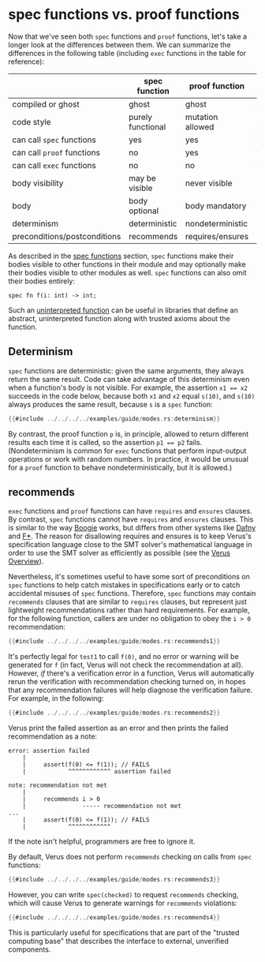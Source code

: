 # spec functions vs. proof functions

Now that we've seen both `spec` functions and `proof` functions,
let's take a longer look at the differences between them.
We can summarize the differences in the following table
(including `exec` functions in the table for reference):

|                              | spec function     | proof function   | exec function    |
|------------------------------|-------------------|------------------|------------------|
| compiled or ghost            | ghost             | ghost            | compiled         |
| code style                   | purely functional | mutation allowed | mutation allowed |
| can call `spec` functions    | yes               | yes              | yes              |
| can call `proof` functions   | no                | yes              | yes              |
| can call `exec` functions    | no                | no               | yes              |
| body visibility              | may be visible    | never visible    | never visible    |
| body                         | body optional     | body mandatory   | body mandatory   |
| determinism                  | deterministic     | nondeterministic | nondeterministic |
| preconditions/postconditions | recommends        | requires/ensures | requires/ensures |

As described in the [spec functions](spec_functions.md) section,
`spec` functions make their bodies visible to other functions in their module
and may optionally make their bodies visible to other modules as well.
`spec` functions can also omit their bodies entirely:

```
spec fn f(i: int) -> int;
```

Such an [uninterpreted function](https://microsoft.github.io/z3guide/docs/logic/Uninterpreted-functions-and-constants)
can be useful in libraries that define an abstract, uninterpreted function along with trusted axioms
about the function.

## Determinism

`spec` functions are deterministic:
given the same arguments, they always return the same result.
Code can take advantage of this determinism even when a function's body
is not visible.
For example, the assertion `x1 == x2` succeeds in the code below,
because both `x1` and `x2` equal `s(10)`,
and `s(10)` always produces the same result, because `s` is a `spec` function:

```rust
{{#include ../../../../examples/guide/modes.rs:determinism}}
```

By contrast, the proof function `p` is, in principle,
allowed to return different results each time it is called,
so the assertion `p1 == p2` fails.
(Nondeterminism is common for `exec` functions
that perform input-output operations or work with random numbers.
In practice, it would be unusual for a `proof` function to behave nondeterministically,
but it is allowed.)

## recommends

`exec` functions and `proof` functions can have `requires` and `ensures` clauses.
By contrast, `spec` functions cannot have `requires` and `ensures` clauses.
This is similar to the way [Boogie](https://github.com/boogie-org/boogie) works,
but differs from other systems like [Dafny](https://github.com/dafny-lang/dafny)
and [F*](https://github.com/FStarLang/FStar).
The reason for disallowing requires and ensures is to keep Verus's specification language
close to the SMT solver's mathematical language in order to use the SMT solver as efficiently
as possible (see the [Verus Overview](overview.md)).

Nevertheless, it's sometimes useful to have some sort of preconditions on `spec` functions
to help catch mistakes in specifications early or to catch accidental misuses of `spec` functions.
Therefore, `spec` functions may contain `recommends` clauses
that are similar to `requires` clauses,
but represent just lightweight recommendations rather than hard requirements.
For example, for the following function,
callers are under no obligation to obey the `i > 0` recommendation:

```rust
{{#include ../../../../examples/guide/modes.rs:recommends1}}
```

It's perfectly legal for `test1` to call `f(0)`, and no error or warning will be generated for `f`
(in fact, Verus will not check the recommendation at all).
However, *if* there's a verification error in a function,
Verus will automatically rerun the verification with recommendation checking turned on,
in hopes that any recommendation failures will help diagnose the verification failure.
For example, in the following:

```rust
{{#include ../../../../examples/guide/modes.rs:recommends2}}
```

Verus print the failed assertion as an error and then prints the failed recommendation as a note:

```
error: assertion failed
    |
    |     assert(f(0) <= f(1)); // FAILS
    |            ^^^^^^^^^^^^ assertion failed

note: recommendation not met
    |
    |     recommends i > 0
    |                ----- recommendation not met
...
    |     assert(f(0) <= f(1)); // FAILS
    |            ^^^^^^^^^^^^
```

If the note isn't helpful, programmers are free to ignore it.

By default, Verus does not perform `recommends` checking on calls from `spec` functions:

```rust
{{#include ../../../../examples/guide/modes.rs:recommends3}}
```

However, you can write `spec(checked)` to request `recommends` checking,
which will cause Verus to generate warnings for `recommends` violations:

```rust
{{#include ../../../../examples/guide/modes.rs:recommends4}}
```

This is particularly useful for specifications that are part of the "trusted computing base"
that describes the interface to external, unverified components.

